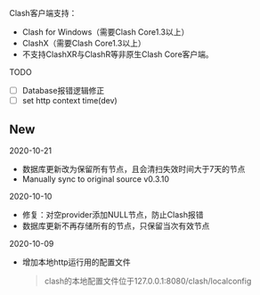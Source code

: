 Clash客户端支持：
- Clash for Windows（需要Clash Core1.3以上）
- ClashX（需要Clash Core1.3以上）
- 不支持ClashXR与ClashR等非原生Clash Core客户端。

TODO
- [ ] Database报错逻辑修正
- [ ] set http context time(dev)

## New

2020-10-21
- 数据库更新改为保留所有节点，且会清扫失效时间大于7天的节点
- Manually sync to original source v0.3.10

2020-10-10
- 修复：对空provider添加NULL节点，防止Clash报错
- 数据库更新不再存储所有的节点，只保留当次有效节点

2020-10-09
- 增加本地http运行用的配置文件  
    > clash的本地配置文件位于127.0.0.1:8080/clash/localconfig